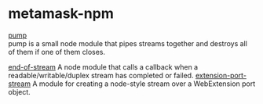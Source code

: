 # metamask-npm

[pump](https://www.npmjs.com/package/pump)  
pump is a small node module that pipes streams together and destroys all of them if one of them closes.


[end-of-stream](https://www.npmjs.com/package/end-of-stream)
A node module that calls a callback when a readable/writable/duplex stream has completed or failed.
[extension-port-stream](https://www.npmjs.com/package/extension-port-stream)
A module for creating a node-style stream over a WebExtension port object.
